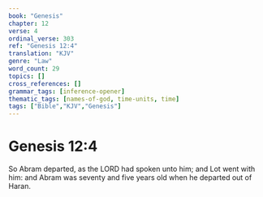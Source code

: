 ```yaml
---
book: "Genesis"
chapter: 12
verse: 4
ordinal_verse: 303
ref: "Genesis 12:4"
translation: "KJV"
genre: "Law"
word_count: 29
topics: []
cross_references: []
grammar_tags: [inference-opener]
thematic_tags: [names-of-god, time-units, time]
tags: ["Bible","KJV","Genesis"]
---
```


# Genesis 12:4

So Abram departed, as the LORD had spoken unto him; and Lot went with him: and Abram was seventy and five years old when he departed out of Haran.
